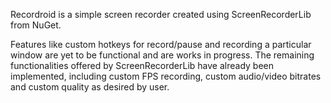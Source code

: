 Recordroid is a simple screen recorder created using ScreenRecorderLib from NuGet. 

Features like custom hotkeys for record/pause and recording a particular window are yet to be functional and are works in progress. The remaining functionalities offered by ScreenRecorderLib have already been implemented, including custom FPS recording, custom audio/video bitrates and custom quality as desired by user.
